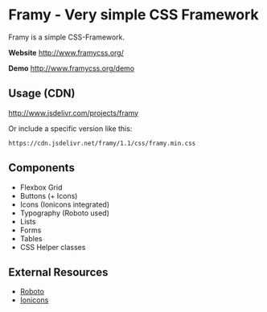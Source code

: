 # Framy - Very simple CSS Framework

Framy is a simple CSS-Framework.

__Website__ http://www.framycss.org/

__Demo__ http://www.framycss.org/demo

## Usage (CDN)

http://www.jsdelivr.com/projects/framy

Or include a specific version like this:
```
https://cdn.jsdelivr.net/framy/1.1/css/framy.min.css
```

## Components

* Flexbox Grid
* Buttons (+ Icons)
* Icons (Ionicons integrated)
* Typography (Roboto used)
* Lists
* Forms
* Tables
* CSS Helper classes

## External Resources

- [Roboto](https://www.google.com/fonts/specimen/Roboto)
- [Ionicons](http://ionicons.com/)
